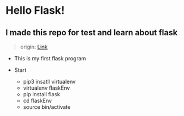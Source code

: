 # Hello Flask!

## I made this repo for test and learn about flask

> origin: [Link](https://medium.com/@feedbots/python-flask-%ED%94%84%EB%A0%88%EC%9E%84%EC%9B%8C%ED%81%AC-%EC%9D%B4%ED%95%B4%ED%95%98%EA%B8%B0-41c7c6e97d08) 

- This is my first flask program

- Start  
	- pip3 insatll virtualenv
	- virtualenv flaskEnv
	- pip install flask
	- cd flaskEnv
	- source bin/activate


